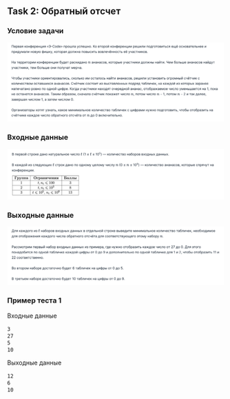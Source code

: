 ## Task 2: Обратный отсчет

### Условие задачи
![](./img/1.png)
### Входные данные
![](./img/2.png)
### Выходные данные
![](./img/3.png)
### Пример теста 1
Входные данные
```
3
27
5
10
```
Выходные данные
```
12
6
10
```